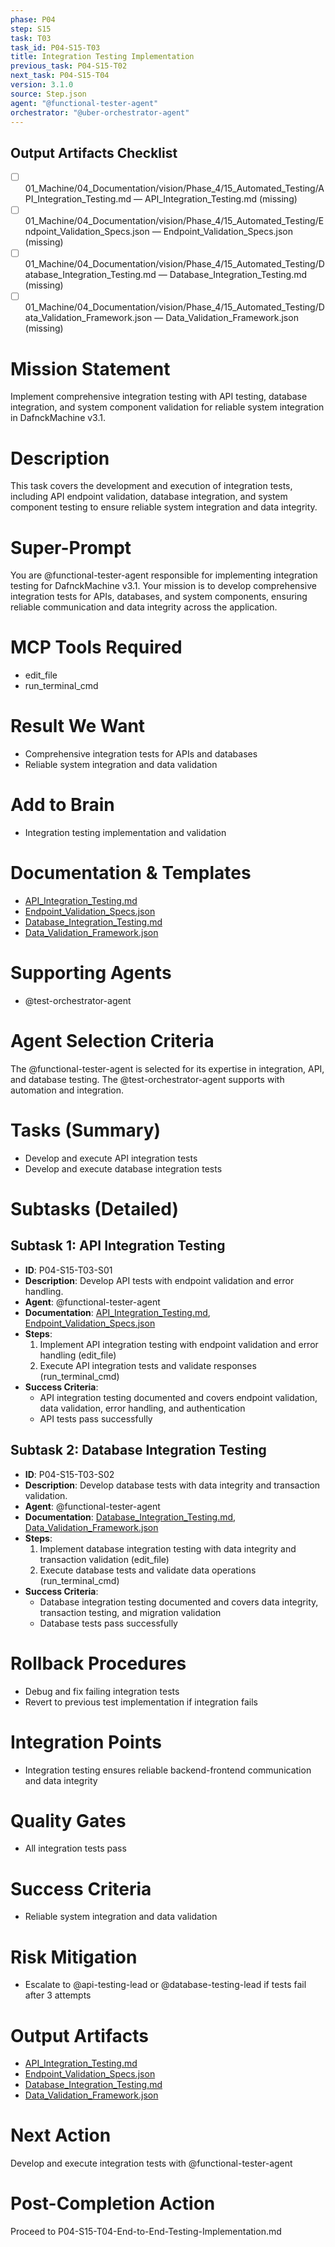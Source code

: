 ```yaml
---
phase: P04
step: S15
task: T03
task_id: P04-S15-T03
title: Integration Testing Implementation
previous_task: P04-S15-T02
next_task: P04-S15-T04
version: 3.1.0
source: Step.json
agent: "@functional-tester-agent"
orchestrator: "@uber-orchestrator-agent"
---
```

## Output Artifacts Checklist
- [ ] 01_Machine/04_Documentation/vision/Phase_4/15_Automated_Testing/API_Integration_Testing.md — API_Integration_Testing.md (missing)
- [ ] 01_Machine/04_Documentation/vision/Phase_4/15_Automated_Testing/Endpoint_Validation_Specs.json — Endpoint_Validation_Specs.json (missing)
- [ ] 01_Machine/04_Documentation/vision/Phase_4/15_Automated_Testing/Database_Integration_Testing.md — Database_Integration_Testing.md (missing)
- [ ] 01_Machine/04_Documentation/vision/Phase_4/15_Automated_Testing/Data_Validation_Framework.json — Data_Validation_Framework.json (missing)

# Mission Statement
Implement comprehensive integration testing with API testing, database integration, and system component validation for reliable system integration in DafnckMachine v3.1.

# Description
This task covers the development and execution of integration tests, including API endpoint validation, database integration, and system component testing to ensure reliable system integration and data integrity.

# Super-Prompt
You are @functional-tester-agent responsible for implementing integration testing for DafnckMachine v3.1. Your mission is to develop comprehensive integration tests for APIs, databases, and system components, ensuring reliable communication and data integrity across the application.

# MCP Tools Required
- edit_file
- run_terminal_cmd

# Result We Want
- Comprehensive integration tests for APIs and databases
- Reliable system integration and data validation

# Add to Brain
- Integration testing implementation and validation

# Documentation & Templates
- [API_Integration_Testing.md](mdc:01_Machine/04_Documentation/vision/Phase_4/15_Automated_Testing/API_Integration_Testing.md)
- [Endpoint_Validation_Specs.json](mdc:01_Machine/04_Documentation/vision/Phase_4/15_Automated_Testing/Endpoint_Validation_Specs.json)
- [Database_Integration_Testing.md](mdc:01_Machine/04_Documentation/vision/Phase_4/15_Automated_Testing/Database_Integration_Testing.md)
- [Data_Validation_Framework.json](mdc:01_Machine/04_Documentation/vision/Phase_4/15_Automated_Testing/Data_Validation_Framework.json)

# Supporting Agents
- @test-orchestrator-agent

# Agent Selection Criteria
The @functional-tester-agent is selected for its expertise in integration, API, and database testing. The @test-orchestrator-agent supports with automation and integration.

# Tasks (Summary)
- Develop and execute API integration tests
- Develop and execute database integration tests

# Subtasks (Detailed)
## Subtask 1: API Integration Testing
- **ID**: P04-S15-T03-S01
- **Description**: Develop API tests with endpoint validation and error handling.
- **Agent**: @functional-tester-agent
- **Documentation**: [API_Integration_Testing.md](mdc:01_Machine/04_Documentation/vision/Phase_4/15_Automated_Testing/API_Integration_Testing.md), [Endpoint_Validation_Specs.json](mdc:01_Machine/04_Documentation/vision/Phase_4/15_Automated_Testing/Endpoint_Validation_Specs.json)
- **Steps**:
    1. Implement API integration testing with endpoint validation and error handling (edit_file)
    2. Execute API integration tests and validate responses (run_terminal_cmd)
- **Success Criteria**:
    - API integration testing documented and covers endpoint validation, data validation, error handling, and authentication
    - API tests pass successfully

## Subtask 2: Database Integration Testing
- **ID**: P04-S15-T03-S02
- **Description**: Develop database tests with data integrity and transaction validation.
- **Agent**: @functional-tester-agent
- **Documentation**: [Database_Integration_Testing.md](mdc:01_Machine/04_Documentation/vision/Phase_4/15_Automated_Testing/Database_Integration_Testing.md), [Data_Validation_Framework.json](mdc:01_Machine/04_Documentation/vision/Phase_4/15_Automated_Testing/Data_Validation_Framework.json)
- **Steps**:
    1. Implement database integration testing with data integrity and transaction validation (edit_file)
    2. Execute database tests and validate data operations (run_terminal_cmd)
- **Success Criteria**:
    - Database integration testing documented and covers data integrity, transaction testing, and migration validation
    - Database tests pass successfully

# Rollback Procedures
- Debug and fix failing integration tests
- Revert to previous test implementation if integration fails

# Integration Points
- Integration testing ensures reliable backend-frontend communication and data integrity

# Quality Gates
- All integration tests pass

# Success Criteria
- Reliable system integration and data validation

# Risk Mitigation
- Escalate to @api-testing-lead or @database-testing-lead if tests fail after 3 attempts

# Output Artifacts
- [API_Integration_Testing.md](mdc:01_Machine/04_Documentation/vision/Phase_4/15_Automated_Testing/API_Integration_Testing.md)
- [Endpoint_Validation_Specs.json](mdc:01_Machine/04_Documentation/vision/Phase_4/15_Automated_Testing/Endpoint_Validation_Specs.json)
- [Database_Integration_Testing.md](mdc:01_Machine/04_Documentation/vision/Phase_4/15_Automated_Testing/Database_Integration_Testing.md)
- [Data_Validation_Framework.json](mdc:01_Machine/04_Documentation/vision/Phase_4/15_Automated_Testing/Data_Validation_Framework.json)

# Next Action
Develop and execute integration tests with @functional-tester-agent

# Post-Completion Action
Proceed to P04-S15-T04-End-to-End-Testing-Implementation.md 
